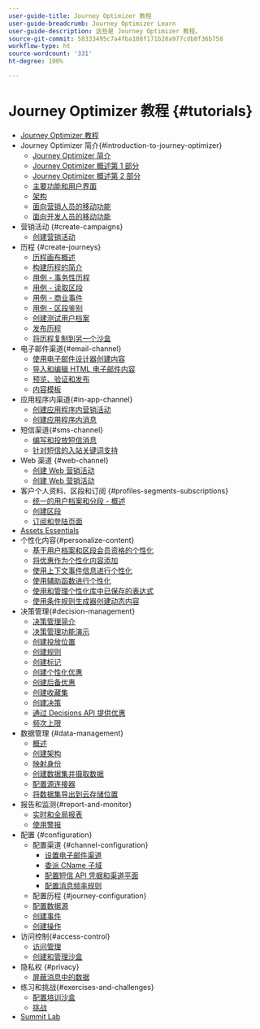 ```yaml
---
user-guide-title: Journey Optimizer 教程
user-guide-breadcrumb: Journey Optimizer Learn
user-guide-description: 这些是 Journey Optimizer 教程。
source-git-commit: 58333495c7a4fba108f171b28a977cdb8f36b758
workflow-type: ht
source-wordcount: '331'
ht-degree: 100%

---
```



# Journey Optimizer 教程 {#tutorials}

+ [Journey Optimizer 教程](/help/overview.md)
+ Journey Optimizer 简介{#introduction-to-journey-optimizer}
   + [Journey Optimizer 简介](/help/introduction/introduction.md)
   + [Journey Optimizer 概述第 1 部分](/help/introduction/journey-optimizer-overview-part-1.md)
   + [Journey Optimizer 概述第 2 部分](/help/introduction/journey-optimizer-overview-part-2.md)
   + [主要功能和用户界面](/help/introduction/key-capabilities-and-user-interface.md)
   + [架构](/help/introduction/architecture.md)
   + [面向营销人员的移动功能](/help/channels/mobile-capabilities.md)
   + [面向开发人员的移动功能](/help/channels/mobile-capabilities-for-developers.md)
+ 营销活动 {#create-campaigns}
   + [创建营销活动](/help/create-campaigns/create-a-campaign.md)
+ 历程 {#create-journeys}
   + [历程画布概述](/help/create-journeys/overview-over-the-journey-canvas.md)
   + [构建历程的简介](/help/create-journeys/introduction-to-building-a-journey.md)
   + [用例 - 事务性历程](/help/create-journeys/use-case-transactional-journey.md)
   + [用例 - 读取区段](/help/create-journeys/use-case-read-segment.md)
   + [用例 - 商业事件](/help/create-journeys/use-case-business-event.md)
   + [用例 - 区段鉴别](/help/create-journeys/use-case-read-segment-qualification.md)
   + [创建测试用户档案](/help/create-journeys/test-a-journey.md)
   + [发布历程](/help/create-journeys/publish-a-journey.md)
   + [将历程复制到另一个沙盒](/help/create-journeys/copy-a-journey.md)
+ 电子邮件渠道{#email-channel}
   + [使用电子邮件设计器创建内容](/help/channels/create-content-with-the-email-designer.md)
   + [导入和编辑 HTML 电子邮件内容](/help/channels/import-and-author-html-email-content.md)
   + [预览、验证和发布](/help/channels/preview-proof-and-publish.md)
   + [内容模板](/help/channels/content-templates.md)
+ 应用程序内渠道{#in-app-channel}
   + [创建应用程序内营销活动](/help/channels/create-an-in-app-campaign.md)
   + [创建应用程序内消息](/help/channels/author-in-app-messages.md)
+ 短信渠道{#sms-channel}
   + [编写和投放短信消息](/help/channels/author-and-deliver-sms-messages.md)
   + [针对短信的入站关键词支持](/help/channels/inbound-keyword-support-for-sms.md)
+ Web 渠道 {#web-channel}
   + [创建 Web 营销活动](/help/channels/create-a-web-campaign.md)
   + [创建 Web 营销活动](/help/channels/author-a-web-campaign.md)
+ 客户个人资料、区段和订阅 {#profiles-segments-subscriptions}
   + [统一的用户档案和分段 - 概述](/help/set-up-resources/unified-profile-and-segmentation-overview.md)
   + [创建区段](/help/set-up-resources/create-segments.md)
   + [订阅和登陆页面](/help/subscriptions-and-landing-pages.md)
+ [Assets Essentials](/help/assets-essentials-overview.md)
+ 个性化内容{#personalize-content}
   + [基于用户档案和区段会员资格的个性化](/help/personalize-content/profile-and-segment-membership-based-personalization.md)
   + [将优惠作为个性化内容添加](/help/personalize-content/add-offer-decisioning-to-messages.md)
   + [使用上下文事件信息进行个性化](/help/personalize-content/use-contextual-event-information-for-personalization.md)
   + [使用辅助函数进行个性化](/help/personalize-content/use-helper-functions-for-personalization.md)
   + [使用和管理个性化库中已保存的表达式](/help/personalize-content/use-and-manage-saved-expressions-in-personalization-library.md)
   + [使用条件规则生成器创建动态内容](/help/personalize-content/create-dynamic-content.md)
+ 决策管理{#decision-management}
   + [决策管理简介](/help/decision-management/introduction-to-decision-management.md)
   + [决策管理功能演示](/help/decision-management/demo-of-decision-management-capabilities.md)
   + [创建投放位置](/help/decision-management/create-placements.md)
   + [创建规则](/help/decision-management/create-rules.md)
   + [创建标记](/help/decision-management/create-tags.md)
   + [创建个性化优惠](/help/decision-management/create-personalized-offers.md)
   + [创建后备优惠](/help/decision-management/create-fallback-offers.md)
   + [创建收藏集](/help/decision-management/create-collections.md)
   + [创建决策](/help/decision-management/create-decisions.md)
   + [通过 Decisions API 提供优惠](/help/decision-management/deliver-offers-with-the-decisions-api.md)
   + [频次上限](/help/decision-management/frequency-capping.md)
+ 数据管理 {#data-management}
   + [概述](/help/set-up-data/set-up-data-overview.md)
   + [创建架构](/help/set-up-data/create-schema.md)
   + [映射身份](/help/set-up-data/map-identities.md)
   + [创建数据集并摄取数据](/help/set-up-data/create-datasets-and-ingest-data.md)
   + [配置源连接器](/help/set-up-data/configure-source-connectors.md)
   + [将数据集导出到云存储位置](/help/set-up-data/export-datasets.md)
+ 报告和监测{#report-and-monitor}
   + [实时和全局报表](/help/report-and-monitor/live-and-global-reports.md)
   + [使用警报](/help/administration/alerts.md)
+ 配置 {#configuration}
   + 配置渠道 {#channel-configuration}
      + [设置电子邮件渠道](/help/set-up-channels/set-up-email-channel.md)
      + [委派 CName 子域](/help/set-up-channels/delegate-cname-subdomains.md)
      + [配置短信 API 凭据和渠道平面](/help/set-up-channels/set-up-sms-channel.md)
      + [配置消息频率规则](/help/administration/configure-frequency-rules.md)
   + 配置历程 {#journey-configuration}
   + [配置数据源](/help/set-up-journeys/configure-data-sources.md)
   + [创建事件](/help/set-up-journeys/create-events.md)
   + [创建操作](/help/set-up-journeys/create-actions.md)
+ 访问控制{#access-control}
   + [访问管理](/help/set-up-access/access-management.md)
   + [创建和管理沙盒](/help/set-up-access/create-and-manage-sandboxes.md)
+ 隐私权 {#privacy}
   + [屏蔽消息中的数据](/help/privacy/mask-data-in-messages.md)
+ 练习和挑战{#exercises-and-challenges}
   + [配置培训沙盒](https://experienceleague.adobe.com/docs/journey-optimizer-learn/configure-a-training-sandbox/introduction-and-prerequisites.html?lang=zh-Hans)
   + [挑战](https://experienceleague.adobe.com/docs/journey-optimizer-learn/challenges/introduction-and-prerequisites.html?lang=zh-Hans)
+ [Summit Lab](/help/summit-lab-731/l731-assets.md)
